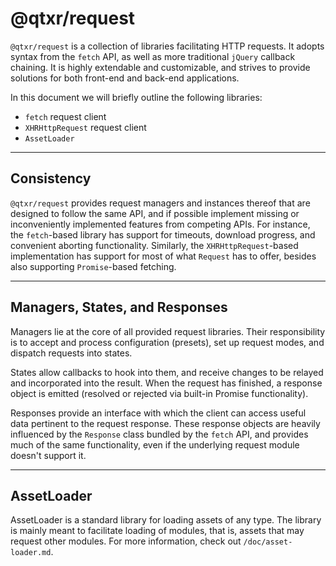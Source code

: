 # @qtxr/request
`@qtxr/request` is a collection of libraries facilitating HTTP requests. It adopts syntax from the `fetch` API, as well as more traditional `jQuery` callback chaining. It is highly extendable and customizable, and strives to provide solutions for both front-end and back-end applications.

In this document we will briefly outline the following libraries:

* `fetch` request client
* `XHRHttpRequest` request client
* `AssetLoader`

---

## Consistency
`@qtxr/request` provides request managers and instances thereof that are designed to follow the same API, and if possible implement missing or inconveniently implemented features from competing APIs. For instance, the `fetch`-based library has support for timeouts, download progress, and convenient aborting functionality. Similarly, the `XHRHttpRequest`-based implementation has support for most of what `Request` has to offer, besides also supporting `Promise`-based fetching.

---

## Managers, States, and Responses
Managers lie at the core of all provided request libraries. Their responsibility is to accept and process configuration (presets), set up request modes, and dispatch requests into states.

States allow callbacks to hook into them, and receive changes to be relayed and incorporated into the result. When the request has finished, a response object is emitted (resolved or rejected via built-in Promise functionality).

Responses provide an interface with which the client can access useful data pertinent to the request response. These response objects are heavily influenced by the `Response` class bundled by the `fetch` API, and provides much of the same functionality, even if the underlying request module doesn't support it.

---

## AssetLoader
AssetLoader is a standard library for loading assets of any type. The library is mainly meant to facilitate loading of modules, that is, assets that may request other modules. For more information, check out `/doc/asset-loader.md`.
